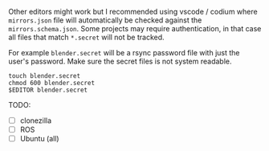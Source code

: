 Other editors might work but I recommended using vscode / codium where `mirrors.json` file will automatically be checked against the `mirrors.schema.json`. Some projects may require authentication, in that case all files that match `*.secret` will not be tracked.

For example `blender.secret` will be a rsync password file with just the user's password. Make sure the secret files is not system readable.

```
touch blender.secret
chmod 600 blender.secret
$EDITOR blender.secret
```

TODO:
- [ ] clonezilla
- [ ] ROS
- [ ] Ubuntu (all)